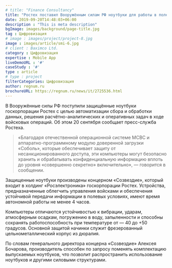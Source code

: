 ```yaml
---
# title: "Finance Consultancy"
title: "Ростех поставил Вооружённым силам РФ ноутбуки для работы в полевых условиях"
date: 2019-09-20T14:48:03+06:00
description : "This is meta description"
bgImage: images/background/page-title.jpg
tag : Цифровизация
# image : images/project/project-8.jpg
image : images/article/smi-6.jpg
# client : Baximco Ltd.
category : Цифровизация
expertise : Mobile App
liveDemoURL : '#'
caseStudy : '#'
type : article
# type : project
filterCategories: Цифровизация
author: regnum.ru
brochureURL: https://regnum.ru/news/it/2725536.html
---
```


В Вооружённые силы РФ поступили защищённые ноутбуки госкорпорации Ростех с целью автоматизации сбора и обработки данных, решения расчётно-аналитических и оперативных задач в ходе войсковых операций. Об этом 20 сентября сообщает пресс-служба Ростеха.

> «Благодаря отечественной операционной системе МСВС и аппаратно-программному модулю доверенной загрузки «Соболь», которые обеспечивает защиту от несанкционированного доступа, эти компьютеры могут безопасно хранить и обрабатывать конфиденциальную информацию вплоть до уровня «совершенно секретно» включительно», — говорится в сообщении.

Защищенные ноутбуки производены концерном «Созвездие», который входит в холдинг «Росэлектроника» госкорпорации Ростех. Устройства, предназначенные облегчить управления войсками и обеспечения устойчивой передачи информации в полевых условиях, имеют время автономной работы не менее 4 часов.

Компьютеры отличаются устойчивостью к вибрации, ударам, атмосферным осадкам, погружению в воду, запыленности и способны сохранять работоспособность при температуре от — 40 до +50 градусов. Основной защитой начинки служит фрезерованный цельнометаллический корпус из дюралия.

По словам генерального директора концерна «Созвездие» Алексея Бочарова, производитель способен по запросу поменять комплектацию выпускаемых ноутбуков, что позволит распространить использование ноутбуков и другими силовыми структурами.





